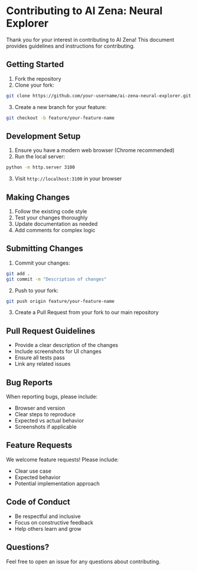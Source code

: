 # Contributing to AI Zena: Neural Explorer

Thank you for your interest in contributing to AI Zena! This document provides guidelines and instructions for contributing.

## Getting Started

1. Fork the repository
2. Clone your fork:
```bash
git clone https://github.com/your-username/ai-zena-neural-explorer.git
```
3. Create a new branch for your feature:
```bash
git checkout -b feature/your-feature-name
```

## Development Setup

1. Ensure you have a modern web browser (Chrome recommended)
2. Run the local server:
```bash
python -m http.server 3100
```
3. Visit `http://localhost:3100` in your browser

## Making Changes

1. Follow the existing code style
2. Test your changes thoroughly
3. Update documentation as needed
4. Add comments for complex logic

## Submitting Changes

1. Commit your changes:
```bash
git add .
git commit -m "Description of changes"
```
2. Push to your fork:
```bash
git push origin feature/your-feature-name
```
3. Create a Pull Request from your fork to our main repository

## Pull Request Guidelines

- Provide a clear description of the changes
- Include screenshots for UI changes
- Ensure all tests pass
- Link any related issues

## Bug Reports

When reporting bugs, please include:
- Browser and version
- Clear steps to reproduce
- Expected vs actual behavior
- Screenshots if applicable

## Feature Requests

We welcome feature requests! Please include:
- Clear use case
- Expected behavior
- Potential implementation approach

## Code of Conduct

- Be respectful and inclusive
- Focus on constructive feedback
- Help others learn and grow

## Questions?

Feel free to open an issue for any questions about contributing. 